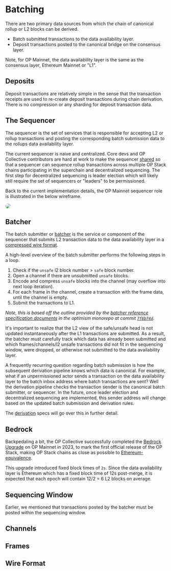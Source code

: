 # Batching

There are two primary data sources from which the chain of canonical
rollup or L2 blocks can be derived.

- Batch submitted transactions to the data availability layer.
- Deposit transactions posted to the canonical bridge on the
consensus layer.

Note, for OP Mainnet, the data availability layer is the same as the
consensus layer, Ethereum Mainnet or "L1".

## Deposits

Deposit transactions are relatively simple in the sense that the
transaction receipts are used to re-create deposit transactions
during chain derivation. There is no compression or any sharding
for deposit transaction data.

## The Sequencer

The sequencer is the set of services that is responsible for
accepting L2 or rollup transactions and posting the corresponding
batch submission data to the rollups data availability layer.

The current sequencer is naive and centralized. Core devs and
OP Collective contributors are hard at work to make the sequencer
[shared][s] so that a sequencer can sequence rollup transactions
across multiple OP Stack chains participating in the superchain
and decentralized sequencing. The first step for decentralized
sequencing is leader election which will likely still require
the set of sequencers or "leaders" to be permissioned.

Back to the current implementation details, the OP Mainnet 
sequencer role is illustrated in the below wireframe.

<img src="https://raw.githubusercontent.com/refcekk/axos/main/etc/sequencer.png" style="border-radius: 20px">

## Batcher

The batch submitter or [batcher][b] is the service or component
of the sequencer that submits L2 transaction data to the data
availability layer in a [compressed wire format](#wire-format).

A high-level overview of the batch submitter performs the following
steps in a loop.

1. Check if the `unsafe` l2 block number > `safe` block number.
2. Open a channel if there are unsubmitted `unsafe` blocks.
3. Encode and compress `unsafe` blocks into the channel (may overflow into next loop iteration).
4. For each frame in the channel, create a transaction with the frame data, until the channel is empty.
5. Submit the transactions to L1.

_Note, this is based off the outline provided by the
[batcher reference specification documents][brsd] in the
optimism monorepo at commit [`7f8b74d`][7f8b74d]._

It's important to realize that the L2 view of the safe/unsafe head
is not updated instantaneously after the L1 transactions are
submitted. As a result, the batcher must carefully track which
data has already been submitted and which frames/channels/l2 unsafe
transactions did not fit in the sequencing window, were dropped, or
otherwise not submitted to the data availability layer.

A frequently recurring question regarding batch submission is
how the subsequent derivation pipeline knows which data is canonical.
For example, what if an unpermissioned actor sends a transaction
on the data availability layer to the batch inbox address where
batch transactions are sent? Well the derivation pipeline checks
the transaction sender is the canonical batch submitter, or sequencer.
In the future, once leader election and decentralized sequencing
are implemented, this sender address will change based on the
updated batch submission and derivation rules.

The [derivation][d] specs will go over this in further detail.

## Bedrock

Backpedaling a bit, the OP Collective successfully completed the
[Bedrock Upgrade][bu] on OP Mainnet in 2023, to mark the first
official release of the OP Stack, making OP Stack chains
as close as possible to [Ethereum-equivalence][ee].

This upgrade introduced fixed block times of `2s`. Since the
data availability layer is Ethereum which has a fixed block time
of 12s post-merge, it is expected that each epoch will contain
12/2 = 6 L2 blocks on average.




## Sequencing Window

Earlier, we mentioned that transactions posted by the batcher must
be posted within the sequencing window.



## Channels

## Frames

## Wire Format

<!-- Intradoc and Hyper Links -->

[ee]: https://help.optimism.io/hc/en-us/articles/8004922894491-What-is-the-difference-between-EVM-equivalence-and-Ethereum-equivalence
[bu]: https://blog.oplabs.co/reproduce-bedrock-migration/#:~:text=On%20June%206%2C%202023%2C%20OP,to%20be%20verifiable%20and%20reproducible.
[d]: ./derivation.md
[s]: https://medium.com/@richardchen_81235/intro-to-shared-sequencing-1622d1fd51c9
[b]: https://github.com/ethereum-optimism/optimism/tree/develop/op-batcher
[brsd]: https://github.com/ethereum-optimism/optimism/blob/develop/specs/batcher.md?plain=1
[7f8b74d]: https://github.com/ethereum-optimism/optimism/commit/7f8b74de271069f16f7553c8e3f698e7ba61505a
